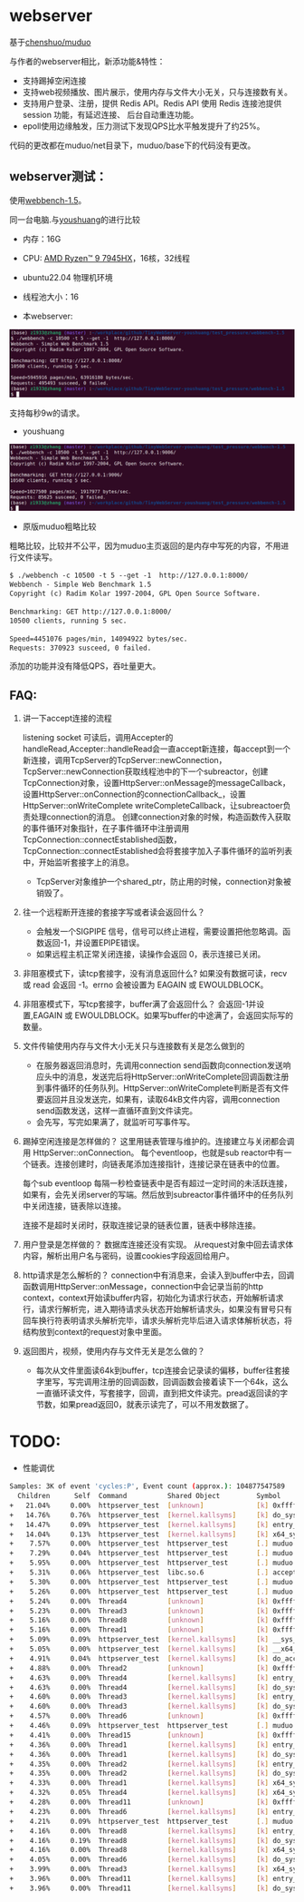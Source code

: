 # webserver

基于[chenshuo/muduo](https://github.com/chenshuo/muduo)

与作者的webserver相比，新添功能&特性：
* 支持踢掉空闲连接
* 支持web视频播放、图片展示，使用内存与文件大小无关，只与连接数有关。
* 支持用户登录、注册，提供 Redis API。Redis API 使用 Redis 连接池提供 session 功能，有延迟连接、
后台自动重连功能。
* epoll使用边缘触发，压力测试下发现QPS比水平触发提升了约25%。

代码的更改都在muduo/net目录下，muduo/base下的代码没有更改。

## webserver测试：

使用[webbench-1.5](https://github.com/qinguoyi/TinyWebServer/tree/master/test_pressure/webbench-1.5)。

同一台电脑.与[youshuang](https://github.com/qinguoyi/TinyWebServer)的进行比较

* 内存：16G
* CPU: [AMD Ryzen™ 9 7945HX](https://www.amd.com/en/products/processors/laptop/ryzen/7000-series/amd-ryzen-9-7945hx.html)，16核，32线程
* ubuntu22.04 物理机环境
* 线程池大小：16

* 本webserver:

![alt text](images/thismuduo.png)

支持每秒9w的请求。

* youshuang

![alt text](images/youshuang.png)

* 原版muduo粗略比较

粗略比较，比较并不公平，因为muduo主页返回的是内存中写死的内容，不用进行文件读写。

```
$ ./webbench -c 10500 -t 5 --get -1  http://127.0.0.1:8000/
Webbench - Simple Web Benchmark 1.5
Copyright (c) Radim Kolar 1997-2004, GPL Open Source Software.

Benchmarking: GET http://127.0.0.1:8000/
10500 clients, running 5 sec.

Speed=4451076 pages/min, 14094922 bytes/sec.
Requests: 370923 susceed, 0 failed.
```

添加的功能并没有降低QPS，吞吐量更大。


## FAQ:

1. 讲一下accept连接的流程

   listening socket 可读后，调用Accepter的handleRead,Accepter::handleRead会一直accept新连接，每accept到一个新连接，调用TcpServer的TcpServer::newConnection，TcpServer::newConnection获取线程池中的下一个subreactor，创建TcpConnection对象，设置HttpServer::onMessage的messageCallback，设置HttpServer::onConnection的connectionCallback_，设置HttpServer::onWriteComplete writeCompleteCallback，让subreactoer负责处理connection的消息。
   创建connection对象的时候，构造函数传入获取的事件循环对象指针，在子事件循环中注册调用TcpConnection::connectEstablished函数，TcpConnection::connectEstablished会将套接字加入子事件循环的监听列表中，开始监听套接字上的消息。

   * TcpServer对象维护一个shared_ptr，防止用的时候，connection对象被销毁了。

2. 往一个远程断开连接的套接字写或者读会返回什么？
   * 会触发一个SIGPIPE 信号，信号可以终止进程，需要设置把他忽略调。函数返回-1，并设置EPIPE错误。
   * 如果远程主机正常关闭连接，读操作会返回 0，表示连接已关闭。
3. 非阻塞模式下，读tcp套接字，没有消息返回什么?
   如果没有数据可读，recv 或 read 会返回 -1。errno 会被设置为 EAGAIN 或 EWOULDBLOCK。
4. 非阻塞模式下，写tcp套接字，buffer满了会返回什么？
   会返回-1并设置,EAGAIN 或 EWOULDBLOCK。如果写buffer的中途满了，会返回实际写的数量。

5. 文件传输使用内存与文件大小无关只与连接数有关是怎么做到的
   * 在服务器返回消息时，先调用connection send函数向connection发送响应头中的消息，发送完后将HttpServer::onWriteComplete回调函数注册到事件循环的任务队列。HttpServer::onWriteComplete判断是否有文件要返回并且没发送完，如果有，读取64kB文件内容，调用connection send函数发送，这样一直循环直到文件读完。
   * 会先写，写完如果满了，就监听可写事件写。


7. 踢掉空闲连接是怎样做的？
   这里用链表管理与维护的。连接建立与关闭都会调用 HttpServer::onConnection。
   每个eventloop，也就是sub reactor中有一个链表。连接创建时，向链表尾添加连接指针，连接记录在链表中的位置。

   每个sub eventloop 每隔一秒检查链表中是否有超过一定时间的未活跃连接，如果有，会先关闭server的写端。然后放到subreactor事件循环中的任务队列中关闭连接，链表除以连接。

   连接不是超时关闭时，获取连接记录的链表位置，链表中移除连接。

6. 用户登录是怎样做的？
  数据库连接还没有实现。
  从request对象中回去请求体内容，解析出用户名与密码，设置cookies字段返回给用户。

7. http请求是怎么解析的？
   connection中有消息来，会读入到buffer中去，回调函数调用HttpServer::onMessage，connection中会记录当前的http context，context开始读buffer内容，初始化为请求行状态，开始解析请求行，请求行解析完，进入期待请求头状态开始解析请求头，如果没有冒号只有回车换行符表明请求头解析完毕，请求头解析完毕后进入请求体解析状态，将结构放到context的request对象中里面。

8. 返回图片，视频，使用内存与文件无关是怎么做的？
   * 每次从文件里面读64k到buffer，tcp连接会记录读的偏移，buffer往套接字里写，写完调用注册的回调函数，回调函数会接着读下一个64k，这么一直循环读文件，写套接字，回调，直到把文件读完。pread返回读的字节数，如果pread返回0，就表示读完了，可以不用发数据了。


# TODO:

* 性能调优

```bash
Samples: 3K of event 'cycles:P', Event count (approx.): 104877547589
  Children      Self  Command          Shared Object         Symbol
+   21.04%     0.00%  httpserver_test  [unknown]             [k] 0xffffffffffffffff
+   14.76%     0.76%  httpserver_test  [kernel.kallsyms]     [k] do_syscall_64
+   14.47%     0.09%  httpserver_test  [kernel.kallsyms]     [k] entry_SYSCALL_64_after_hwframe
+   14.04%     0.13%  httpserver_test  [kernel.kallsyms]     [k] x64_sys_call
+    7.57%     0.00%  httpserver_test  httpserver_test       [.] muduo::Acceptor::handleRead()
+    7.29%     0.04%  httpserver_test  httpserver_test       [.] muduo::TcpServer::newConnection(int, muduo::InetAddress const&)
+    5.95%     0.00%  httpserver_test  httpserver_test       [.] muduo::EventLoop::loop()
+    5.31%     0.06%  httpserver_test  libc.so.6             [.] accept4
+    5.30%     0.00%  httpserver_test  httpserver_test       [.] muduo::Socket::accept(muduo::InetAddress*)
+    5.26%     0.00%  httpserver_test  httpserver_test       [.] muduo::sockets::accept(int, sockaddr_in*)
+    5.24%     0.00%  Thread4          [unknown]             [k] 0xffffffffffffffff
+    5.23%     0.00%  Thread3          [unknown]             [k] 0xffffffffffffffff
+    5.16%     0.00%  Thread8          [unknown]             [k] 0xffffffffffffffff
+    5.16%     0.00%  Thread1          [unknown]             [k] 0xffffffffffffffff
+    5.09%     0.09%  httpserver_test  [kernel.kallsyms]     [k] __sys_accept4
+    5.05%     0.00%  httpserver_test  [kernel.kallsyms]     [k] __x64_sys_accept4
+    4.91%     0.04%  httpserver_test  [kernel.kallsyms]     [k] do_accept
+    4.88%     0.00%  Thread2          [unknown]             [k] 0xffffffffffffffff
+    4.63%     0.00%  Thread4          [kernel.kallsyms]     [k] entry_SYSCALL_64_after_hwframe
+    4.63%     0.00%  Thread4          [kernel.kallsyms]     [k] do_syscall_64
+    4.60%     0.00%  Thread3          [kernel.kallsyms]     [k] entry_SYSCALL_64_after_hwframe
+    4.60%     0.00%  Thread3          [kernel.kallsyms]     [k] do_syscall_64
+    4.57%     0.00%  Thread6          [unknown]             [k] 0xffffffffffffffff
+    4.46%     0.09%  httpserver_test  httpserver_test       [.] muduo::EventLoop::queueInLoop(std::function<void ()> const&)
+    4.41%     0.00%  Thread15         [unknown]             [k] 0xffffffffffffffff
+    4.36%     0.00%  Thread1          [kernel.kallsyms]     [k] entry_SYSCALL_64_after_hwframe
+    4.36%     0.00%  Thread1          [kernel.kallsyms]     [k] do_syscall_64
+    4.35%     0.00%  Thread2          [kernel.kallsyms]     [k] entry_SYSCALL_64_after_hwframe
+    4.35%     0.00%  Thread2          [kernel.kallsyms]     [k] do_syscall_64
+    4.33%     0.00%  Thread1          [kernel.kallsyms]     [k] x64_sys_call
+    4.32%     0.05%  Thread4          [kernel.kallsyms]     [k] x64_sys_call
+    4.28%     0.00%  Thread11         [unknown]             [k] 0xffffffffffffffff
+    4.23%     0.00%  Thread6          [kernel.kallsyms]     [k] entry_SYSCALL_64_after_hwframe
+    4.21%     0.09%  httpserver_test  httpserver_test       [.] muduo::EPollPoller::poll(int, std::vector<muduo::Channel*, std::allocator<muduo
+    4.16%     0.00%  Thread8          [kernel.kallsyms]     [k] entry_SYSCALL_64_after_hwframe
+    4.16%     0.19%  Thread8          [kernel.kallsyms]     [k] do_syscall_64
+    4.16%     0.00%  Thread8          [kernel.kallsyms]     [k] x64_sys_call
+    4.05%     0.00%  Thread6          [kernel.kallsyms]     [k] do_syscall_64
+    3.99%     0.00%  Thread3          [kernel.kallsyms]     [k] x64_sys_call
+    3.96%     0.00%  Thread11         [kernel.kallsyms]     [k] entry_SYSCALL_64_after_hwframe
+    3.96%     0.00%  Thread11         [kernel.kallsyms]     [k] do_syscall_64
```
